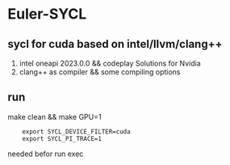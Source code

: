 # Euler-SYCL

## sycl for cuda based on intel/llvm/clang++

1. intel oneapi 2023.0.0 && codeplay Solutions for Nvidia
2. clang++ as compiler && some compiling options

## run

make clean && make GPU=1

````
    export SYCL_DEVICE_FILTER=cuda
	export SYCL_PI_TRACE=1
````

needed befor run exec
